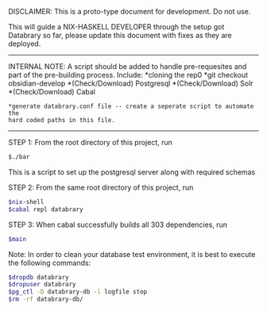 DISCLAIMER: This is a proto-type document for development. Do not use. 

This will guide a NIX-HASKELL DEVELOPER through the setup got Databrary so
far, please update this document with fixes as they are deployed. 

----------------------------------------------------------------------------
INTERNAL NOTE: A script should be added to handle pre-requesites and part of
the pre-building process. Include:
    *cloning the rep0
    *git checkout obsidian-develop
    *(Check/Download) Postgresql
    *(Check/Download) Solr
    *(Check/Download) Cabal

    *generate databrary.conf file -- create a seperate script to automate the
    hard coded paths in this file.
---------------------------------------------------------------------------

STEP 1: 
  From the root directory of this project, run 
  ```bash 
  $./bar
  ``` 
  This is a script to set up the postgresql server along with required schemas

STEP 2:
  From the same root directory of this project, run 
  ```bash
  $nix-shell
  $cabal repl databrary
  ```

STEP 3: 
  When cabal successfully builds all 303 dependencies, run 
  ```bash
  $main
  ```
Note: In order to clean your database test environment, it is best to
execute the following commands: 
```bash
$dropdb databrary
$dropuser databrary
$pg_ctl -D databrary-db -l logfile stop
$rm -rf databrary-db/
```
